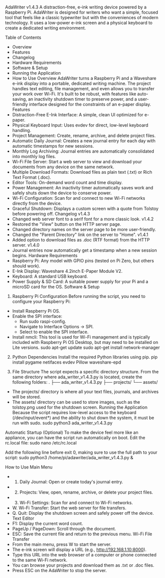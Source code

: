 AdaWriter v1.4.3
A distraction-free, e-ink writing device powered by a Raspberry Pi. AdaWriter is designed for writers who want a simple, focused tool that feels like a classic typewriter but with the conveniences of modern technology. It uses a low-power e-ink screen and a physical keyboard to create a dedicated writing environment.


Table of Contents
 * Overview
 * Features
 * Changelog
 * Hardware Requirements
 * Software & Setup
 * Running the Application
 * How to Use
Overview
AdaWriter turns a Raspberry Pi and a Waveshare e-ink display into a portable, dedicated writing machine. The project handles text editing, file management, and even allows you to transfer your work over Wi-Fi. It's built to be robust, with features like auto-saving, an inactivity shutdown timer to preserve power, and a user-friendly interface designed for the constraints of an e-paper display.
Features
 * Distraction-Free E-Ink Interface: A simple, clean UI optimized for e-paper.
 * Physical Keyboard Input: Uses evdev for direct, low-level keyboard handling.
 * Project Management: Create, rename, archive, and delete project files.
 * Automatic Daily Journal: Creates a new journal entry for each day with automatic timestamps for new sessions.
 * Monthly Log Archiving: Journal entries are automatically consolidated into monthly log files.
 * Wi-Fi File Server: Start a web server to view and download your documents from any device on the same network.
 * Multiple Download Formats: Download files as plain text (.txt) or Rich Text Format (.doc).
 * Editor Tools: On-demand word count and time display.
 * Power Management: An inactivity timer automatically saves work and safely shuts down the device to conserve power.
 * Wi-Fi Configuration: Scan for and connect to new Wi-Fi networks directly from the device.
 * Graceful Shutdown: Displays a custom screen with a quote from Tolstoy before powering off.
Changelog
v1.4.3
 * Changed web server font to a serif font for a more classic look.
v1.4.2
 * Restored the "View" button on the HTTP server page.
 * Changed directory names on the server page to be more user-friendly.
 * Changed the "Parent Directory" link on the server to "Home".
v1.4.1
 * Added option to download files as .doc (RTF format) from the HTTP server.
v1.4.0
 * Journal entries now automatically get a timestamp when a new session begins.
Hardware Requirements
 * Raspberry Pi: Any model with GPIO pins (tested on Pi Zero, but others should work).
 * E-Ink Display: Waveshare 4.2inch E-Paper Module V2.
 * Keyboard: A standard USB keyboard.
 * Power Supply & SD Card: A suitable power supply for your Pi and a microSD card for the OS.
Software & Setup
1. Raspberry Pi Configuration
Before running the script, you need to configure your Raspberry Pi:
 * Install Raspberry Pi OS.
 * Enable the SPI interface:
   * Run sudo raspi-config.
   * Navigate to Interface Options -> SPI.
   * Select <Yes> to enable the SPI interface.
 * Install nmcli: This tool is used for Wi-Fi management and is typically included with Raspberry Pi OS Desktop, but may need to be installed on Lite versions.
   sudo apt-get update
sudo apt-get install network-manager

2. Python Dependencies
Install the required Python libraries using pip.
pip install pygame netifaces evdev Pillow waveshare-epd

3. File Structure
The script expects a specific directory structure. From the same directory where ada_writer_v1.4.3.py is located, create the following folders:
.
├── ada_writer_v1.4.3.py
├── projects/
└── assets/

 * The projects/ directory is where all your text files, journals, and archives will be stored.
 * The assets/ directory can be used to store images, such as the tolstoy.png used for the shutdown screen.
Running the Application
Because the script requires low-level access to the keyboard (/dev/input/event*) and the ability to shut down the system, it must be run with sudo.
sudo python3 ada_writer_v1.4.3.py

Automatic Startup (Optional)
To make the device feel more like an appliance, you can have the script run automatically on boot. Edit the rc.local file:
sudo nano /etc/rc.local

Add the following line before exit 0, making sure to use the full path to your script:
sudo python3 /home/pi/adawriter/ada_writer_v1.4.3.py &

How to Use
Main Menu
 * 1. Daily Journal: Open or create today's journal entry.
 * 2. Projects: View, open, rename, archive, or delete your project files.
 * 3. Wi-Fi Settings: Scan for and connect to Wi-Fi networks.
 * W. Wi-Fi Transfer: Start the web server for file transfers.
 * Q. Quit: Display the shutdown screen and safely power off the device.
Text Editor
 * F1: Display the current word count.
 * PageUp / PageDown: Scroll through the document.
 * ESC: Save the current file and return to the previous menu.
Wi-Fi File Transfer
 * From the main menu, press W to start the server.
 * The e-ink screen will display a URL (e.g., http://192.168.1.10:8000).
 * Type this URL into the web browser of a computer or phone connected to the same Wi-Fi network.
 * You can browse your projects and download them as .txt or .doc files.
 * Press ESC on the AdaWriter to stop the server.
